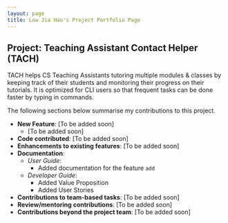 ```yaml
---
layout: page
title: Low Jia Hao's Project Portfolio Page
---
```


## Project: Teaching Assistant Contact Helper (TACH)

TACH helps CS Teaching Assistants tutoring multiple modules & classes by keeping
track of their students and monitoring their progress on their tutorials.
It is optimized for CLI users so that frequent tasks can be done faster by typing
in commands.

The following sections below summarise my contributions to this project.

* **New Feature**: [To be added soon]
  * [To be added soon]
* **Code contributed**: [To be added soon]
* **Enhancements to existing features**: [To be added soon]
* **Documentation**:
  * *User Guide*:
    * Added documentation for the feature `add`
  * *Developer Guide*:
    * Added Value Proposition
    * Added User Stories
* **Contributions to team-based tasks**: [To be added soon]
* **Review/mentoring contributions**: [To be added soon]
* **Contributions beyond the project team**: [To be added soon]
